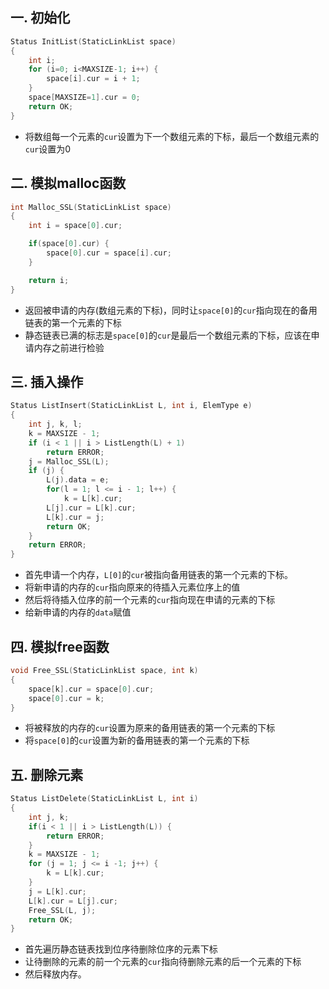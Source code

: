 ## 一. 初始化
```c
Status InitList(StaticLinkList space)
{
    int i;
    for (i=0; i<MAXSIZE-1; i++) {
        space[i].cur = i + 1;
    }
    space[MAXSIZE=1].cur = 0;
    return OK;
}
```
- 将数组每一个元素的`cur`设置为下一个数组元素的下标，最后一个数组元素的`cur`设置为0

## 二. 模拟malloc函数
```c
int Malloc_SSL(StaticLinkList space)
{
    int i = space[0].cur;

    if(space[0].cur) {
        space[0].cur = space[i].cur;
    }

    return i;
}
```
- 返回被申请的内存(数组元素的下标)，同时让`space[0]`的`cur`指向现在的备用链表的第一个元素的下标
- 静态链表已满的标志是`space[0]`的`cur`是最后一个数组元素的下标，应该在申请内存之前进行检验

## 三. 插入操作
```c
Status ListInsert(StaticLinkList L, int i, ElemType e)
{
    int j, k, l;
    k = MAXSIZE - 1;
    if (i < 1 || i > ListLength(L) + 1)
        return ERROR;
    j = Malloc_SSL(L);
    if (j) {
        L(j).data = e;
        for(l = 1; l <= i - 1; l++) {
            k = L[k].cur;
        L[j].cur = L[k].cur;
        L[k].cur = j;
        return OK;
    }
    return ERROR;
}
```
- 首先申请一个内存，`L[0]`的`cur`被指向备用链表的第一个元素的下标。
- 将新申请的内存的`cur`指向原来的待插入元素位序上的值
- 然后将待插入位序的前一个元素的`cur`指向现在申请的元素的下标
- 给新申请的内存的`data`赋值

## 四. 模拟free函数
```c
void Free_SSL(StaticLinkList space, int k)
{
    space[k].cur = space[0].cur;
    space[0].cur = k;
}
```
- 将被释放的内存的`cur`设置为原来的备用链表的第一个元素的下标
- 将`space[0]`的`cur`设置为新的备用链表的第一个元素的下标

## 五. 删除元素
```c
Status ListDelete(StaticLinkList L, int i)
{
    int j, k;
    if(i < 1 || i > ListLength(L)) {
        return ERROR;
    }
    k = MAXSIZE - 1;
    for (j = 1; j <= i -1; j++) {
        k = L[k].cur;
    }
    j = L[k].cur;
    L[k].cur = L[j].cur;
    Free_SSL(L, j);
    return OK;
}
```
- 首先遍历静态链表找到位序待删除位序的元素下标
- 让待删除的元素的前一个元素的`cur`指向待删除元素的后一个元素的下标
- 然后释放内存。